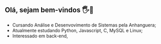 ## Olá, sejam bem-vindos 🖐🙂

- Cursando Análise e Desenvovimento de Sistemas pela Anhanguera;
- Atualmente estudando Python, Javascript, C, MySQL e Linux;
- Interessado em back-end,

<!--
**FabricioHA/FabricioHA** is a ✨ _special_ ✨ repository because its `README.md` (this file) appears on your GitHub profile.

Here are some ideas to get you started:

- 🔭 I’m currently working on ...
- 🌱 I’m currently learning ...
- 👯 I’m looking to collaborate on ...
- 🤔 I’m looking for help with ...
- 💬 Ask me about ...
- 📫 How to reach me: ...
- 😄 Pronouns: ...
- ⚡ Fun fact: ...
-->
